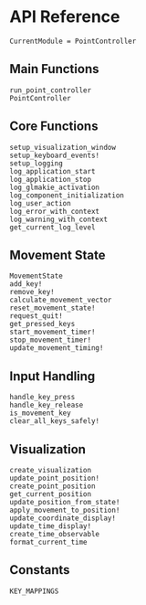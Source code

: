 # API Reference

```@meta
CurrentModule = PointController
```

## Main Functions

```@docs
run_point_controller
PointController
```

## Core Functions

```@docs
setup_visualization_window
setup_keyboard_events!
setup_logging
log_application_start
log_application_stop
log_glmakie_activation
log_component_initialization
log_user_action
log_error_with_context
log_warning_with_context
get_current_log_level
```

## Movement State

```@docs
MovementState
add_key!
remove_key!
calculate_movement_vector
reset_movement_state!
request_quit!
get_pressed_keys
start_movement_timer!
stop_movement_timer!
update_movement_timing!
```

## Input Handling

```@docs
handle_key_press
handle_key_release
is_movement_key
clear_all_keys_safely!
```

## Visualization

```@docs
create_visualization
update_point_position!
create_point_position
get_current_position
update_position_from_state!
apply_movement_to_position!
update_coordinate_display!
update_time_display!
create_time_observable
format_current_time
```

## Constants

```@docs
KEY_MAPPINGS
```